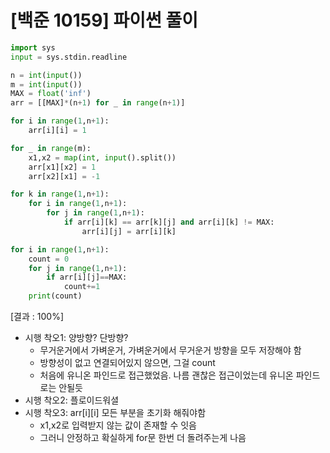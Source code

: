 # [백준 10159] 파이썬 풀이
```py
import sys
input = sys.stdin.readline

n = int(input())
m = int(input())
MAX = float('inf')
arr = [[MAX]*(n+1) for _ in range(n+1)]

for i in range(1,n+1):
    arr[i][i] = 1

for _ in range(m):
    x1,x2 = map(int, input().split())
    arr[x1][x2] = 1
    arr[x2][x1] = -1

for k in range(1,n+1):
    for i in range(1,n+1):
        for j in range(1,n+1):
            if arr[i][k] == arr[k][j] and arr[i][k] != MAX:
                arr[i][j] = arr[i][k]

for i in range(1,n+1):
    count = 0
    for j in range(1,n+1):
        if arr[i][j]==MAX:
            count+=1
    print(count)
```
[결과 : 100%]
- 시행 착오1: 양방향? 단방향?
  - 무거운거에서 가벼운거, 가벼운거에서 무거운거 방향을 모두 저장해야 함
  - 방향성이 없고 연결되어있지 않으면, 그걸 count
  - 처음에 유니온 파인드로 접근했었음. 나름 괜찮은 접근이었는데 유니온 파인드로는 안될듯
- 시행 착오2: 플로이드워셜
- 시행 착오3: arr[i][i] 모든 부분을 초기화 해줘야함
  - x1,x2로 입력받지 않는 값이 존재할 수 잇음
  - 그러니 안정하고 확실하게 for문 한번 더 돌려주는게 나음
